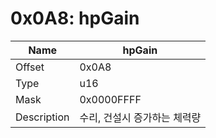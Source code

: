 # 0x0A8: hpGain

| Name | hpGain |
| ----| ------------ |
| Offset | 0x0A8 |
| Type | u16 |
| Mask | 0x0000FFFF |
| Description | 수리, 건설시 증가하는 체력량 |<br>

